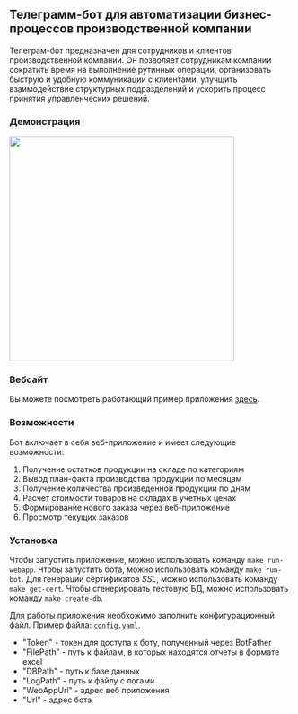 ## Телеграмм-бот для автоматизации бизнес-процессов производственной компании
Телеграм-бот предназначен для сотрудников и клиентов производственной компании. Он позволяет сотрудникам компании сократить время на выполнение рутинных операций, организовать быструю и удобную коммуникации с клиентами, улучшить взаимодействие структурных подразделений и ускорить процесс принятия управленческих решений.

### Демонстрация
<img src="./example.gif" height="400">

### Вебсайт
Вы можете посмотреть работающий пример приложения [здесь](https://t.me/prod_update_test_bot).

### Возможности
Бот включает в себя веб-приложение и имеет следующие возможности:
1. Получение остатков продукции на складе по категориям
2. Вывод план-факта производства продукции по месяцам
3. Получение количества произведенной продукции по дням
4. Расчет стоимости товаров на складах в учетных ценах
5. Формирование нового заказа через веб-приложениe
6. Просмотр текущих заказов

### Установка
Чтобы запустить приложение, можно использовать команду `make run-webapp`.
Чтобы запустить бота, можно использовать команду `make run-bot`.
Для генерации сертификатов *SSL*, можно использовать команду `make get-cert`.
Чтобы сгенерировать тестовую БД, можно использовать команду `make create-db`.

Для работы приложения необхожимо заполнить конфигурационный файл.
Пример файла: [`config.yaml`](./example/example_config.yaml).
- "Token" - токен для доступа к боту, полученный через BotFather
- "FilePath" - путь к файлам, в которых находятся отчеты в формате excel
- "DBPath" - путь к базе данных
- "LogPath" - путь к файлу с логами
- "WebAppUrl" - адрес веб приложения
- "Url" - адрес бота
